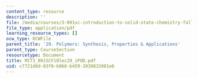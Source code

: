 ```yaml
---
content_type: resource
description: ''
file: /media/courses/3-091sc-introduction-to-solid-state-chemistry-fall-2010/c7721d8d03f0b068b4592039833981e6_MIT3_091SCF10lec29_iPOD.pdf
file_type: application/pdf
learning_resource_types: []
ocw_type: OCWFile
parent_title: '29. Polymers: Synthesis, Properties & Applications'
parent_type: CourseSection
resourcetype: Document
title: MIT3_091SCF10lec29_iPOD.pdf
uid: c7721d8d-03f0-b068-b459-2039833981e6
---
```

